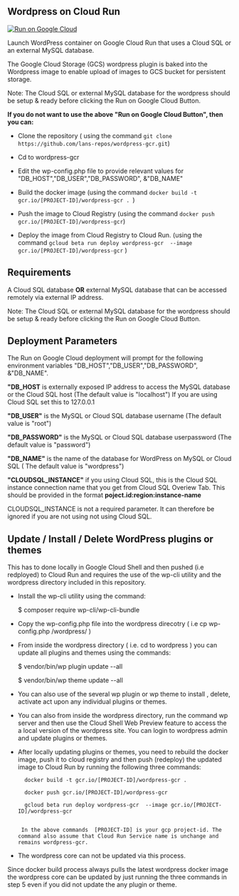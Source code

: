 ## Wordpress on Cloud Run

[![Run on Google Cloud](https://storage.googleapis.com/cloudrun/button.svg)](https://console.cloud.google.com/cloudshell/editor?shellonly=true&cloudshell_image=gcr.io/cloudrun/button&cloudshell_git_repo=https://github.com/lans-repos/wordpress-gcr.git)

Launch WordPress container on Google Cloud Run that uses a Cloud SQL or an external MySQL database.

The Google Cloud Storage (GCS) wordpress plugin is baked into the Wordpress image to enable upload of images to GCS bucket for persistent storage.

Note: The Cloud SQL or external MySQL database for the wordpress should be setup & ready before clicking the Run on Google Cloud Button.

**If you do not want to use the above "Run on Google Cloud Button", then you can:**

 * Clone the repository ( using the command ```git clone https://github.com/lans-repos/wordpress-gcr.git```)
 
 * Cd to wordpress-gcr 
 
 * Edit the wp-config.php file to provide relevant values for  "DB_HOST","DB_USER","DB_PASSWORD", &"DB_NAME" 
 
 * Build the docker image (using the command ``` docker build -t gcr.io/[PROJECT-ID]/wordpress-gcr .  ```)
 
 * Push the image to Cloud Registry (using the command ``` docker push gcr.io/[PROJECT-ID]/wordpress-gcr ```)
 
 * Deploy the image from Cloud Registry to Cloud Run. (using the command ```gcloud beta run deploy wordpress-gcr  --image gcr.io/[PROJECT-ID]/wordpress-gcr``` )

## Requirements
A Cloud SQL database **OR** external MySQL database that can be accessed remotely via external IP address.

Note: The Cloud SQL or external MySQL database for the wordpress should be setup & ready before clicking the Run on Google Cloud Button.

## Deployment Parameters
The Run on Google Cloud deployment will prompt for the following environment variables "DB_HOST","DB_USER","DB_PASSWORD", &"DB_NAME".
 
**"DB_HOST** is externally exposed IP address to access the MySQL database or the Cloud SQL host (The default value is "localhost")
 If you are using Cloud SQL set this to 127.0.0.1
 
**"DB_USER"** is the MySQL or Cloud SQL  database username (The default value is "root")
 
 **"DB_PASSWORD"** is the MySQL or Cloud SQL database userpassword (The default value is "password")
 
**"DB_NAME"** is the name of the database for WordPress on MySQL or Cloud SQL ( The default value is "wordpress")
 
 **"CLOUDSQL_INSTANCE"** if you using Cloud SQL, this is the Cloud SQL instance connection name that you get from Cloud SQL Overiew Tab. This should be provided in the  format **poject.id:region:instance-name**

 CLOUDSQL_INSTANCE is not a required parameter. It can therefore be ignored if you are not using not using Cloud SQL.
 
 

## Update / Install / Delete WordPress plugins or themes

This has to done locally in Google Cloud Shell and then pushed (i.e redployed) to Cloud Run and requires the use of the wp-cli utility and the wordpress directory included in this repository.

*  Install the wp-cli utility using the command:

     $ composer require wp-cli/wp-cli-bundle

* Copy the wp-config.php  file into the wordpress direcotry ( i.e  cp  wp-config.php   /wordpress/  )   

* From inside the wordpress directory ( i.e. cd to wordpress ) you can update all  plugins and themes using the commands:

    $ vendor/bin/wp plugin update --all
    
    $ vendor/bin/wp theme update --all
    
* You can also use of the several wp plugin <command> or wp theme <command>  to install , delete, activate act upon any individual plugins or themes.

* You can also from inside the wordpress directory, run the command wp server and then use the Cloud Shell Web Preview feature to access the a local version of the wordpress site. You can login to wordpress admin and update plugins or themes.

* After locally updating plugins or themes, you need to rebuild the docker image, push it to cloud registry and then push (redeploy) the updated image to Cloud Run by running the following three commands:

        docker build -t gcr.io/[PROJECT-ID]/wordpress-gcr .
        
        docker push gcr.io/[PROJECT-ID]/wordpress-gcr

        gcloud beta run deploy wordpress-gcr  --image gcr.io/[PROJECT-ID]/wordpress-gcr
        
    
       In the above commands  [PROJECT-ID] is your gcp project-id. The command also assume that Cloud Run Service name is unchange and remains wordpress-gcr.

* The wordpress core can not be updated via this process. 

Since docker build process always pulls the latest wordpress docker image the wordpress core can be updated by just running the three commands in step 5 even if you did not update the any plugin or theme.


   




